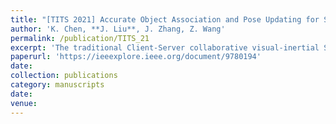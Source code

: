 ```yaml
---
title: "[TITS 2021] Accurate Object Association and Pose Updating for Semantic SLAM"
author: 'K. Chen, **J. Liu**, J. Zhang, Z. Wang'
permalink: /publication/TITS_21
excerpt: 'The traditional Client-Server collaborative visual-inertial SLAM requires the sharing of high-frequency IMU data, which makes it susceptible to the network. The proposed Client-Server collaborative loop detection mechanism makes IMU data unnecessary for the server.'
paperurl: 'https://ieeexplore.ieee.org/document/9780194'
date: 
collection: publications
category: manuscripts
date: 
venue: 
---
```

